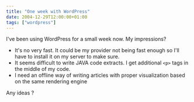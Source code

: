 ```yaml
---
title: "One week with WordPress"
date: 2004-12-29T12:00:00+01:00
tags: ["wordpress"]
---
```


I've been using WordPress for a small week now. My impressions?

 + It's no very fast. It could be my provider not being fast enough so I'll have to install it on my server to make sure.
 + It seems difficult to write JAVA code extracts. I get additional `<p>` tags in the middle of my code.
 + I need an offline way of writing articles with proper visualization based on the same rendering engine

Any ideas ?
